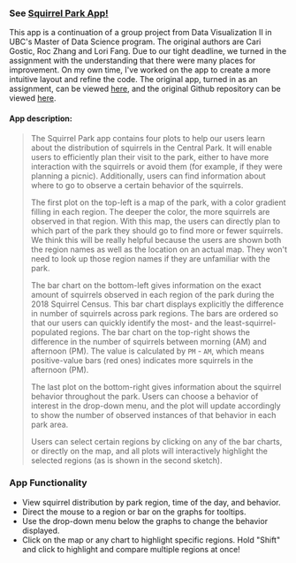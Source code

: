 
### See [Squirrel Park App!](https://squirrel-park-cgostic.herokuapp.com/)


This app is a continuation of a group project from Data Visualization II in UBC's Master of Data Science program. The original authors are Cari Gostic, Roc Zhang and Lori Fang. Due to our tight deadline, we turned in the assignment with the understanding that there were many places for improvement. On my own time, I've worked on the app to create a more intuitive layout and refine the code. The original app, turned in as an assignment, can be viewed [here](https://dsci-532-group203-milestone2.herokuapp.com/), and the original Github repository can be viewed [here](https://github.com/UBC-MDS/DSCI-532_group-203_Lab1-2).  


#### App description:

> The Squirrel Park app contains four plots to help our users learn about the distribution of squirrels in the Central Park. It will enable users to  efficiently plan their visit to the park, either to have more interaction with the squirrels or avoid them (for example, if they were planning a picnic). Additionally, users can find information about where to go to observe a certain behavior of the squirrels.
>
>The first plot on the top-left is a map of the park, with a color gradient filling in each region. The deeper the color, the more squirrels are observed in that region. With this map, the users can directly plan to which part of the park they should go to find more or fewer squirrels. We think this will be really helpful because the users are shown both the region names as well as the location on an actual map. They won't need to look up those region names if they are unfamiliar with the park. 
>
>The bar chart on the bottom-left gives information on the exact amount of squirrels observed in each region of the park during the 2018 Squirrel Census. This bar chart displays explicitly the difference in number of squirrels across park regions. The bars are ordered so that our users can quickly identify the most- and the least-squirrel-populated regions. The bar chart on the top-right shows the difference in the number of squirrels between morning (AM) and afternoon (PM). The value is calculated by `PM` - `AM`, which means positive-value bars (red ones) indicates more squirrels in the afternoon (PM).  
>
>The last plot on the bottom-right gives information about the squirrel behavior throughout the park. Users can choose a behavior of interest in the drop-down menu, and the plot will update accordingly to show the number of observed instances of that behavior in each park area.  
>
>Users can select certain regions by clicking on any of the bar charts, or directly on the map, and all plots will interactively highlight the selected regions (as is shown in the second sketch). 
>

### App Functionality 
> 
* View squirrel distribution by park region, time of the day, and behavior.  
* Direct the mouse to a region or bar on the graphs for tooltips. 
* Use the drop-down menu below the graphs to change the behavior displayed. 
* Click on the map or any chart to highlight specific regions. Hold "Shift" and click to highlight and compare multiple regions at once!